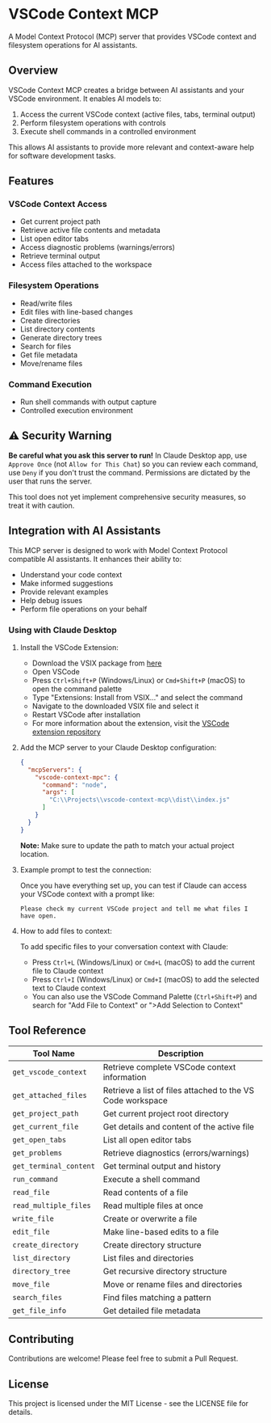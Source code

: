 # VSCode Context MCP

A Model Context Protocol (MCP) server that provides VSCode context and filesystem operations for AI assistants.

## Overview

VSCode Context MCP creates a bridge between AI assistants and your VSCode environment. It enables AI models to:

1. Access the current VSCode context (active files, tabs, terminal output)
2. Perform filesystem operations with controls
3. Execute shell commands in a controlled environment

This allows AI assistants to provide more relevant and context-aware help for software development tasks.

## Features

### VSCode Context Access
- Get current project path
- Retrieve active file contents and metadata
- List open editor tabs
- Access diagnostic problems (warnings/errors)
- Retrieve terminal output
- Access files attached to the workspace

### Filesystem Operations
- Read/write files
- Edit files with line-based changes
- Create directories
- List directory contents
- Generate directory trees
- Search for files
- Get file metadata
- Move/rename files

### Command Execution
- Run shell commands with output capture
- Controlled execution environment

## ⚠️ Security Warning

**Be careful what you ask this server to run!** In Claude Desktop app, use `Approve Once` (not `Allow for This Chat`) so you can review each command, use `Deny` if you don't trust the command. Permissions are dictated by the user that runs the server.

This tool does not yet implement comprehensive security measures, so treat it with caution.

## Integration with AI Assistants

This MCP server is designed to work with Model Context Protocol compatible AI assistants. It enhances their ability to:

- Understand your code context
- Make informed suggestions
- Provide relevant examples
- Help debug issues
- Perform file operations on your behalf

### Using with Claude Desktop

1. Install the VSCode Extension:
   - Download the VSIX package from [here](https://github.com/vilasone455/vscode-context-mcp/releases/latest/download/vscode-context-mcp.vsix)
   - Open VSCode
   - Press `Ctrl+Shift+P` (Windows/Linux) or `Cmd+Shift+P` (macOS) to open the command palette
   - Type "Extensions: Install from VSIX..." and select the command
   - Navigate to the downloaded VSIX file and select it
   - Restart VSCode after installation
   - For more information about the extension, visit the [VSCode extension repository](https://github.com/vilasone455/vscode-context-mcp-extension)

2. Add the MCP server to your Claude Desktop configuration:
   
   ```json
   {
     "mcpServers": {
       "vscode-context-mpc": {
         "command": "node",
         "args": [
           "C:\\Projects\\vscode-context-mcp\\dist\\index.js"
         ]
       }
     }
   }
   ```

   **Note:** Make sure to update the path to match your actual project location.

3. Example prompt to test the connection:
   
   Once you have everything set up, you can test if Claude can access your VSCode context with a prompt like:
   
   ```
   Please check my current VSCode project and tell me what files I have open.
   ```

4. How to add files to context:
   
   To add specific files to your conversation context with Claude:
   - Press `Ctrl+L` (Windows/Linux) or `Cmd+L` (macOS) to add the current file to Claude context
   - Press `Ctrl+I` (Windows/Linux) or `Cmd+I` (macOS) to add the selected text to Claude context
   - You can also use the VSCode Command Palette (`Ctrl+Shift+P`) and search for "Add File to Context" or ">Add Selection to Context"

## Tool Reference

| Tool Name | Description |
|-----------|-------------|
| `get_vscode_context` | Retrieve complete VSCode context information |
| `get_attached_files` | Retrieve a list of files attached to the VS Code workspace |
| `get_project_path` | Get current project root directory |
| `get_current_file` | Get details and content of the active file |
| `get_open_tabs` | List all open editor tabs |
| `get_problems` | Retrieve diagnostics (errors/warnings) |
| `get_terminal_content` | Get terminal output and history |
| `run_command` | Execute a shell command |
| `read_file` | Read contents of a file |
| `read_multiple_files` | Read multiple files at once |
| `write_file` | Create or overwrite a file |
| `edit_file` | Make line-based edits to a file |
| `create_directory` | Create directory structure |
| `list_directory` | List files and directories |
| `directory_tree` | Get recursive directory structure |
| `move_file` | Move or rename files and directories |
| `search_files` | Find files matching a pattern |
| `get_file_info` | Get detailed file metadata |

## Contributing

Contributions are welcome! Please feel free to submit a Pull Request.

## License

This project is licensed under the MIT License - see the LICENSE file for details.